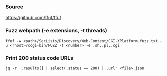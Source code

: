 ### Source
https://github.com/ffuf/ffuf  

### Fuzz webpath (-e extensions, -t threads) 
```
ffuf -w <path>/SecLists/Discovery/Web-Content/CGI-XPlatform.fuzz.txt -u <rhost>/ccgi-bin/FUZZ -t <number> -e .sh,.pl,.cgi
```

### Print 200 status code URLs
```
jq -r '.results[] | select(.status == 200) | .url' <file>.json
```

